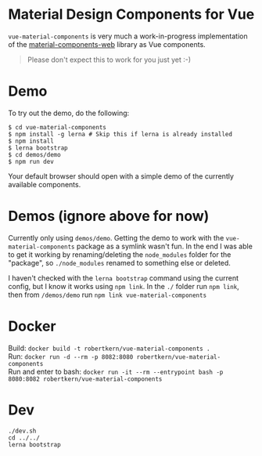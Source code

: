 # Material Design Components for Vue

`vue-material-components` is very much a work-in-progress implementation of the  [material-components-web](https://github.com/material-components/material-components-web) library as Vue components.

> Please don't expect this to work for you just yet :-)

# Demo

To try out the demo, do the following:

```
$ cd vue-material-components
$ npm install -g lerna # Skip this if lerna is already installed
$ npm install
$ lerna bootstrap
$ cd demos/demo
$ npm run dev
```

Your default browser should open with a simple demo of the currently available components.

# Demos (ignore above for now)

Currently only using `demos/demo`. Getting the demo to work with the `vue-material-components` package as
a symlink wasn't fun. In the end I was able to get it working by renaming/deleting the `node_modules`
folder for the "package", so `./node_modules` renamed to something else or deleted.

I haven't checked with the `lerna bootstrap` command using the current config, but I know it
works using `npm link`. In the `./` folder run `npm link`, then from `/demos/demo` run `npm link vue-material-components`

# Docker
Build: `docker build -t robertkern/vue-material-components .`  
Run: `docker run -d --rm -p 8082:8080 robertkern/vue-material-components`  
Run and enter to bash: `docker run -it --rm --entrypoint bash -p 8080:8082 robertkern/vue-material-components`

# Dev
`./dev.sh`  
`cd ../../`  
`lerna bootstrap`
